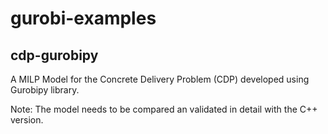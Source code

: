 # gurobi-examples
 
## cdp-gurobipy
A MILP Model for the Concrete Delivery Problem (CDP) developed using Gurobipy library.

Note: The model needs to be compared an validated in detail with the C++ version.
